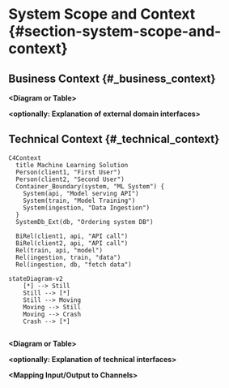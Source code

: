 # System Scope and Context {#section-system-scope-and-context}

## Business Context {#_business_context}

**\<Diagram or Table>**

**\<optionally: Explanation of external domain interfaces>**

## Technical Context {#_technical_context}


```mermaid
C4Context
  title Machine Learning Solution
  Person(client1, "First User")
  Person(client2, "Second User")
  Container_Boundary(system, "ML System") {
    System(api, "Model serving API")
    System(train, "Model Training")
    System(ingestion, "Data Ingestion")
  }
  SystemDb_Ext(db, "Ordering system DB")

  BiRel(client1, api, "API call")
  BiRel(client2, api, "API call")
  Rel(train, api, "model")
  Rel(ingestion, train, "data")
  Rel(ingestion, db, "fetch data")
```


```mermaid
stateDiagram-v2
    [*] --> Still
    Still --> [*]
    Still --> Moving
    Moving --> Still
    Moving --> Crash
    Crash --> [*]
            
```

**\<Diagram or Table>**

**\<optionally: Explanation of technical interfaces>**

**\<Mapping Input/Output to Channels>**
